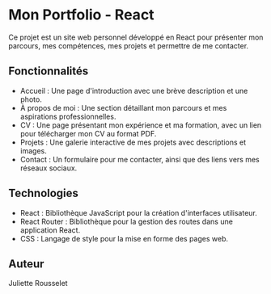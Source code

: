 # Mon Portfolio - React

Ce projet est un site web personnel développé en React pour présenter mon parcours, mes compétences, mes projets et permettre de me contacter.

## Fonctionnalités
- Accueil : Une page d'introduction avec une brève description et une photo.
- À propos de moi : Une section détaillant mon parcours et mes aspirations professionnelles.
- CV : Une page présentant mon expérience et ma formation, avec un lien pour télécharger mon CV au format PDF.
- Projets : Une galerie interactive de mes projets avec descriptions et images.
- Contact : Un formulaire pour me contacter, ainsi que des liens vers mes réseaux sociaux.

## Technologies
- React : Bibliothèque JavaScript pour la création d'interfaces utilisateur.
- React Router : Bibliothèque pour la gestion des routes dans une application React.
- CSS : Langage de style pour la mise en forme des pages web.

## Auteur
Juliette Rousselet